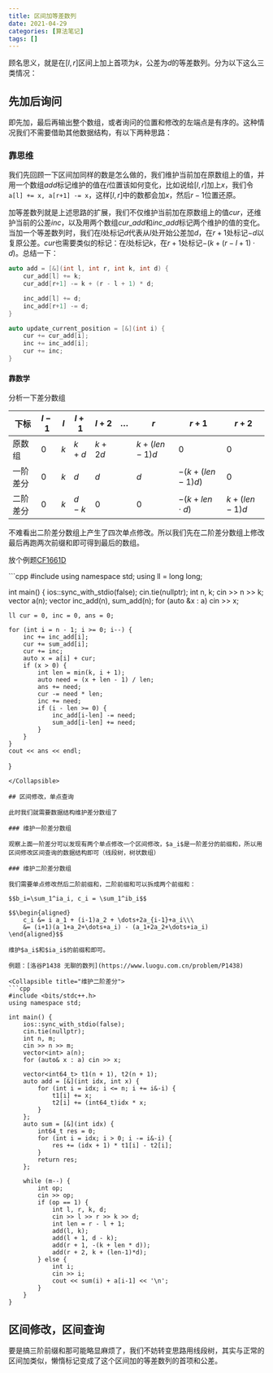 ```yaml
---
title: 区间加等差数列
date: 2021-04-29
categories: [算法笔记]
tags: []
---
```


顾名思义，就是在$[l, r]$区间上加上首项为$k$，公差为$d$的等差数列。分为以下这么三类情况：


## 先加后询问

即先加，最后再输出整个数组，或者询问的位置和修改的左端点是有序的。这种情况我们不需要借助其他数据结构，有以下两种思路：

### 靠思维

我们先回顾一下区间加同样的数是怎么做的，我们维护当前加在原数组上的值，并用一个数组$add$标记维护的值在$i$位置该如何变化，比如说给$[l, r]$加上$x$，我们令`a[l] += x, a[r+1] -= x`，这样$[l, r]$中的数都会加$x$，然后$r-1$位置还原。

加等差数列就是上述思路的扩展，我们不仅维护当前加在原数组上的值$cur$，还维护当前的公差$inc$，以及用两个数组$cur\_add$和$inc\_add$标记两个维护的值的变化。当加一个等差数列时，我们在$l$处标记$d$代表从$l$处开始公差加$d$，在$r+1$处标记$-d$以复原公差。$cur$也需要类似的标记：在$l$处标记$k$，在$r+1$处标记$-(k+(r-l+1)\cdot d)$。总结一下：

```cpp
auto add = [&](int l, int r, int k, int d) {  
    cur_add[l] += k;
    cur_add[r+1] -= k + (r - l + 1) * d;

    inc_add[l] += d;
    inc_add[r+1] -= d;
}

auto update_current_position = [&](int i) {
    cur += cur_add[i];
    inc += inc_add[i];
    cur += inc;
}
```

####  靠数学

分析一下差分数组

|下标|$l-1$|$l$|$l+1$|$l+2$|$\dots$|$r$|$r+1$|$r+2$|
|--- |---|-|---|---|---|-|---|---|
|原数组|$0$|$k$|$k+d$|$k+2d$||$k+(len-1)d$|$0$|$0$|$
|一阶差分|$0$|$k$|$d$|$d$||$d$|$-(k+(len-1)d)$|$0$|$
|二阶差分|$0$|$k$|$d-k$|$0$||$0$|$-(k+len\cdot d)$|$k+(len-1)d$|$

 不难看出二阶差分数组上产生了四次单点修改。所以我们先在二阶差分数组上修改最后再跑两次前缀和即可得到最后的数组。

放个例题[CF1661D](https://codeforces.com/contest/1661/problem/D)


<Collapsible title="靠思维做法">
```cpp
#include <bits/stdc++.h>
using namespace std;
using ll = long long;

int main() {
    ios::sync_with_stdio(false);
    cin.tie(nullptr);
    int n, k;
    cin >> n >> k;
    vector<ll> a(n);
    vector<ll> inc_add(n), sum_add(n);
    for (auto &x : a)
        cin >> x;

    ll cur = 0, inc = 0, ans = 0;

    for (int i = n - 1; i >= 0; i--) {
        inc += inc_add[i];
        cur += sum_add[i];
        cur += inc;
        auto x = a[i] + cur;
        if (x > 0) {
            int len = min(k, i + 1);
            auto need = (x + len - 1) / len;
            ans += need;
            cur -= need * len;
            inc += need;
            if (i - len >= 0) {
                inc_add[i-len] -= need;
                sum_add[i-len] += need;
            }
        }
    }
    cout << ans << endl;
}
```
</Collapsible>

## 区间修改，单点查询

此时我们就需要数据结构维护差分数组了

### 维护一阶差分数组

观察上面一阶差分可以发现有两个单点修改一个区间修改，$a_i$是一阶差分的前缀和，所以用区间修改区间查询的数据结构即可（线段树，树状数组）

### 维护二阶差分数组

我们需要单点修改然后二阶前缀和，二阶前缀和可以拆成两个前缀和：

$$b_i=\sum_1^ia_i, c_i = \sum_1^ib_i$$

$$\begin{aligned}
    c_i &= i a_1 + (i-1)a_2 + \dots+2a_{i-1}+a_i\\\
    &= (i+1)(a_1+a_2+\dots+a_i) - (a_1+2a_2+\dots+ia_i)
\end{aligned}$$

维护$a_i$和$ia_i$的前缀和即可。

例题：[洛谷P1438 无聊的数列](https://www.luogu.com.cn/problem/P1438)

<Collapsible title="维护二阶差分">
```cpp
#include <bits/stdc++.h>
using namespace std;

int main() {
    ios::sync_with_stdio(false);
    cin.tie(nullptr);
    int n, m;
    cin >> n >> m;
    vector<int> a(n);
    for (auto& x : a) cin >> x;

    vector<int64_t> t1(n + 1), t2(n + 1); 
    auto add = [&](int idx, int x) {
        for (int i = idx; i <= n; i += i&-i) {
            t1[i] += x;
            t2[i] += (int64_t)idx * x;
        }
    };
    auto sum = [&](int idx) {
        int64_t res = 0;
        for (int i = idx; i > 0; i -= i&-i) {
            res += (idx + 1) * t1[i] - t2[i];
        }
        return res;
    };

    while (m--) {
        int op;
        cin >> op;
        if (op == 1) {
            int l, r, k, d;
            cin >> l >> r >> k >> d;
            int len = r - l + 1;
            add(l, k);
            add(l + 1, d - k);
            add(r + 1, -(k + len * d));
            add(r + 2, k + (len-1)*d);
        } else {
            int i;
            cin >> i;
            cout << sum(i) + a[i-1] << '\n';
        }
    }
}
```
</Collapsible>

## 区间修改，区间查询

要是搞三阶前缀和那可能略显麻烦了，我们不妨转变思路用线段树，其实与正常的区间加类似，懒惰标记变成了这个区间加的等差数列的首项和公差。
